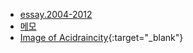 - [essay.2004-2012](workspace/essay_2004_2012/list)
- [메모](post/dev/list)
- [Image of Acidraincity](https://goo.gl/photos/BhSB6Ns8DFU3nguB7){:target="_blank"}

